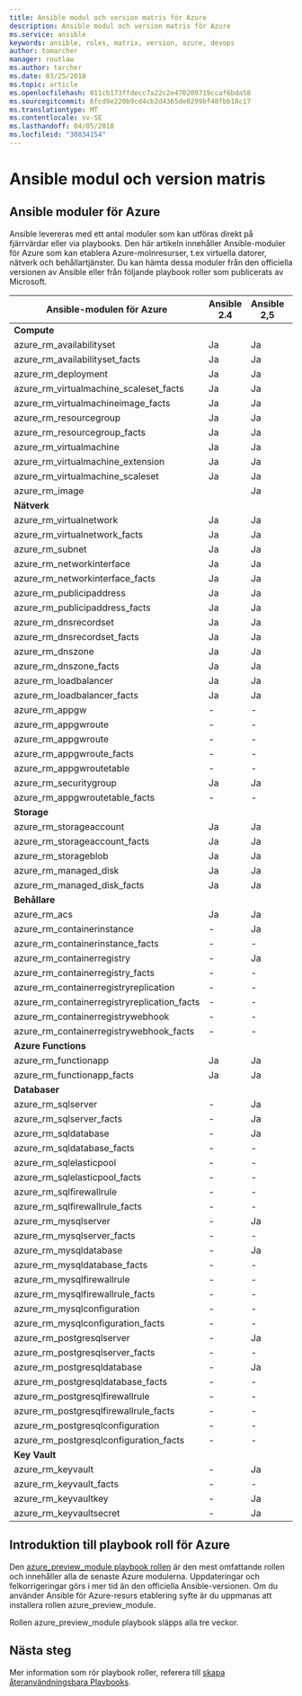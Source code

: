 ```yaml
---
title: Ansible modul och version matris för Azure
description: Ansible modul och version matris för Azure
ms.service: ansible
keywords: ansible, roles, matrix, version, azure, devops
author: tomarcher
manager: routlaw
ms.author: tarcher
ms.date: 03/25/2018
ms.topic: article
ms.openlocfilehash: 011cb173ffdecc7a22c2e470209719ccaf6bda58
ms.sourcegitcommit: 6fcd9e220b9cd4cb2d4365de0299bf48fbb18c17
ms.translationtype: MT
ms.contentlocale: sv-SE
ms.lasthandoff: 04/05/2018
ms.locfileid: "30834154"
---
```

# <a name="ansible-module-and-version-matrix"></a>Ansible modul och version matris

## <a name="ansible-modules-for-azure"></a>Ansible moduler för Azure
Ansible levereras med ett antal moduler som kan utföras direkt på fjärrvärdar eller via playbooks.
Den här artikeln innehåller Ansible-moduler för Azure som kan etablera Azure-molnresurser, t.ex virtuella datorer, nätverk och behållartjänster. Du kan hämta dessa moduler från den officiella versionen av Ansible eller från följande playbook roller som publicerats av Microsoft.

| Ansible-modulen för Azure                   |  Ansible 2.4 |  Ansible 2,5 |  Playbook roll [azure_preview_module](#introduction-to-azurepreviewmodule) | 
|---------------------------------------------|--------------|-----------------------------|-------------------------------------| 
| **Compute**                    |           |                          |                                  | 
| azure_rm_availabilityset                    | Ja          | Ja                         | Ja                                 | 
| azure_rm_availabilityset_facts              | Ja          | Ja                         | Ja                                 | 
| azure_rm_deployment                         | Ja          | Ja                         | Ja                                 | 
| azure_rm_virtualmachine_scaleset_facts      | Ja          | Ja                         | Ja                                 | 
| azure_rm_virtualmachineimage_facts          | Ja          | Ja                         | Ja                                 | 
| azure_rm_resourcegroup                      | Ja          | Ja                         | Ja                                 | 
| azure_rm_resourcegroup_facts                | Ja          | Ja                         | Ja                                 | 
| azure_rm_virtualmachine                     | Ja          | Ja                         | Ja                                 | 
| azure_rm_virtualmachine_extension           | Ja          | Ja                         | Ja                                 | 
| azure_rm_virtualmachine_scaleset            | Ja          | Ja                         | Ja                                 | 
| azure_rm_image                              |              | Ja                         | Ja                                 | 
| **Nätverk**                    |           |                          |                                  | 
| azure_rm_virtualnetwork                     | Ja          | Ja                         | Ja                                 | 
| azure_rm_virtualnetwork_facts               | Ja          | Ja                         | Ja                                 | 
| azure_rm_subnet                             | Ja          | Ja                         | Ja                                 | 
| azure_rm_networkinterface                   | Ja          | Ja                         | Ja                                 | 
| azure_rm_networkinterface_facts             | Ja          | Ja                         | Ja                                 | 
| azure_rm_publicipaddress                    | Ja          | Ja                         | Ja                                 | 
| azure_rm_publicipaddress_facts              | Ja          | Ja                         | Ja                                 | 
| azure_rm_dnsrecordset                       | Ja          | Ja                         | Ja                                 | 
| azure_rm_dnsrecordset_facts                 | Ja          | Ja                         | Ja                                 | 
| azure_rm_dnszone                            | Ja          | Ja                         | Ja                                 | 
| azure_rm_dnszone_facts                      | Ja          | Ja                         | Ja                                 | 
| azure_rm_loadbalancer                       | Ja          | Ja                         | Ja                                 | 
| azure_rm_loadbalancer_facts                 | Ja          | Ja                         | Ja                                 | 
| azure_rm_appgw                              | -            | -                           | Ja                                 | 
| azure_rm_appgwroute                         | -            | -                           | Ja                                 | 
| azure_rm_appgwroute                         | -            | -                           | Ja                                 |
| azure_rm_appgwroute_facts                   | -            | -                           | Ja                                 |
| azure_rm_appgwroutetable                    | -            | -                           | Ja                                 |
| azure_rm_securitygroup                      | Ja          | Ja                         | Ja                                 | 
| azure_rm_appgwroutetable_facts              | -            | -                           | Ja                                 | 
| **Storage**                    |           |                          |                                  | 
| azure_rm_storageaccount                     | Ja          | Ja                         | Ja                                 | 
| azure_rm_storageaccount_facts               | Ja          | Ja                         | Ja                                 | 
| azure_rm_storageblob                        | Ja          | Ja                         | Ja                                 | 
| azure_rm_managed_disk                       | Ja          | Ja                         | Ja                                 | 
| azure_rm_managed_disk_facts                 | Ja          | Ja                         | Ja                                 | 
| **Behållare**                    |           |                          |                                  | 
| azure_rm_acs                                | Ja          | Ja                         | Ja                                 | 
| azure_rm_containerinstance                  | -            | Ja                         | Ja                                 | 
| azure_rm_containerinstance_facts            | -            | -                           | Ja                                 | 
| azure_rm_containerregistry                  | -            | Ja                         | Ja                                 | 
| azure_rm_containerregistry_facts            | -            | -                           | Ja                                 | 
| azure_rm_containerregistryreplication       | -            | -                           | Ja                                 | 
| azure_rm_containerregistryreplication_facts | -            | -                           | Ja                                 | 
| azure_rm_containerregistrywebhook           | -            | -                           | Ja                                 | 
| azure_rm_containerregistrywebhook_facts     | -            | -                           | Ja                                 | 
| **Azure Functions**                    |           |                          |                                  | 
| azure_rm_functionapp                        | Ja          | Ja                         | Ja                                 | 
| azure_rm_functionapp_facts                  | Ja          | Ja                         | Ja                                 | 
| **Databaser**                    |           |                          |                                  | 
| azure_rm_sqlserver                          | -            | Ja                         | Ja                                 | 
| azure_rm_sqlserver_facts                    | -            | Ja                         | Ja                                 | 
| azure_rm_sqldatabase                        | -            | Ja                         | Ja                                 | 
| azure_rm_sqldatabase_facts                  | -            | -                           | Ja                                 | 
| azure_rm_sqlelasticpool                     | -            | -                           | Ja                                 | 
| azure_rm_sqlelasticpool_facts               | -            | -                           | Ja                                 | 
| azure_rm_sqlfirewallrule                    | -            | -                           | Ja                                 | 
| azure_rm_sqlfirewallrule_facts              | -            | -                           | Ja                                 | 
| azure_rm_mysqlserver                        | -            | Ja                         | Ja                                 | 
| azure_rm_mysqlserver_facts                  | -            | -                           | Ja                                 | 
| azure_rm_mysqldatabase                      | -            | Ja                         | Ja                                 | 
| azure_rm_mysqldatabase_facts                | -            | -                           | Ja                                 | 
| azure_rm_mysqlfirewallrule                  | -            | -                           | Ja                                 | 
| azure_rm_mysqlfirewallrule_facts            | -            | -                           | Ja                                 | 
| azure_rm_mysqlconfiguration                 | -            | -                           | Ja                                 | 
| azure_rm_mysqlconfiguration_facts           | -            | -                           | Ja                                 | 
| azure_rm_postgresqlserver                   | -            | Ja                         | Ja                                 | 
| azure_rm_postgresqlserver_facts             | -            | -                           | Ja                                 | 
| azure_rm_postgresqldatabase                 | -            | Ja                         | Ja                                 | 
| azure_rm_postgresqldatabase_facts           | -            | -                           | Ja                                 | 
| azure_rm_postgresqlfirewallrule             | -            | -                           | Ja                                 | 
| azure_rm_postgresqlfirewallrule_facts       | -            | -                           | Ja                                 | 
| azure_rm_postgresqlconfiguration            | -            | -                           | Ja                                 | 
| azure_rm_postgresqlconfiguration_facts      | -            | -                           | Ja                                 | 
| **Key Vault**                    |           |                          |                                  | 
| azure_rm_keyvault                           | -            | Ja                         | Ja                                 |
| azure_rm_keyvault_facts                     | -            | -                           | Ja                                 |
| azure_rm_keyvaultkey                        | -            | Ja                         | Ja                                 |
| azure_rm_keyvaultsecret                     | -            | Ja                         | Ja                                 |


## <a name="introduction-to-playbook-role-for-azure"></a>Introduktion till playbook roll för Azure
Den [azure_preview_module playbook rollen](https://galaxy.ansible.com/Azure/azure_preview_modules/) är den mest omfattande rollen och innehåller alla de senaste Azure modulerna. Uppdateringar och felkorrigeringar görs i mer tid än den officiella Ansible-versionen. Om du använder Ansible för Azure-resurs etablering syfte är du uppmanas att installera rollen azure_preview_module.

Rollen azure_preview_module playbook släpps alla tre veckor.

## <a name="next-steps"></a>Nästa steg
Mer information som rör playbook roller, referera till [skapa återanvändningsbara Playbooks](http://docs.ansible.com/ansible/latest/playbooks_reuse.html). 
